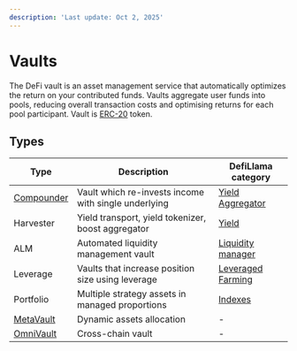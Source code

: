 ```yaml
---
description: 'Last update: Oct 2, 2025'
---
```


# Vaults

The DeFi vault is an asset management service that automatically optimizes the return on your contributed funds. Vaults
aggregate user funds into pools, reducing overall transaction costs and optimising returns for each pool participant.
Vault is [ERC-20](https://ethereum.org/en/developers/docs/standards/tokens/erc-20/) token.

## Types

| Type                          | Description                                          | DefiLlama category                                                       |
|-------------------------------|------------------------------------------------------|--------------------------------------------------------------------------|
| [Compounder](./compounder.md) | Vault which re-invests income with single underlying | [Yield Aggregator](https://defillama.com/protocols/Yield%20Aggregator)   |
| Harvester                     | Yield transport, yield tokenizer, boost aggregator   | [Yield](https://defillama.com/protocols/Yield)                           |
| ALM                           | Automated liquidity management vault                 | [Liquidity manager](https://defillama.com/protocols/Liquidity%20manager) |
| Leverage                      | Vaults that increase position size using leverage    | [Leveraged Farming](https://defillama.com/protocols/Leveraged%20Farming) |
| Portfolio                     | Multiple strategy assets in managed proportions      | [Indexes](https://defillama.com/protocols/Indexes)                       |
| [MetaVault](./metavault.md)   | Dynamic assets allocation                            | -                                                                        |
| [OmniVault](./omnivault.md)   | Cross-chain vault                                    | -                                                                        |
